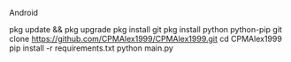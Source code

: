 Android

pkg update && pkg upgrade
pkg install git
pkg install python python-pip
git clone https://github.com/CPMAlex1999/CPMAlex1999.git
 cd CPMAlex1999
pip install -r requirements.txt 
python main.py

